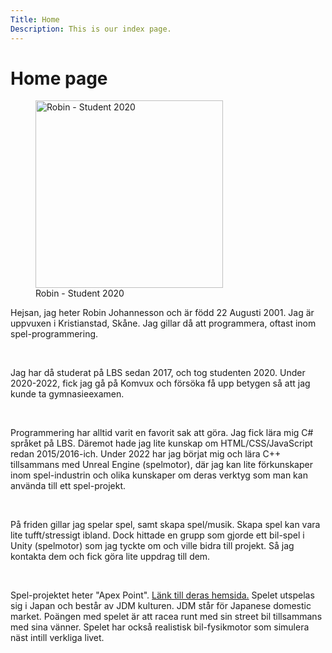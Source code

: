 ```yaml
---
Title: Home
Description: This is our index page.
---
```


Home page
==========================

<figure class="floaty-left">
    <img src="%base_url%/assets/img/studenten.png" width="300" alt="Robin - Student 2020">
    <figcaption>Robin - Student 2020</figcaption>
</figure>

<div class="introduction">
    <p>Hejsan, jag heter Robin Johannesson och är född 22 Augusti 2001. Jag är uppvuxen i Kristianstad, Skåne. Jag gillar då att programmera, oftast inom spel-programmering.</p>
    <br>
    <p>Jag har då studerat på LBS sedan 2017, och tog studenten 2020. Under 2020-2022, fick jag gå på Komvux och försöka få upp betygen så att jag kunde ta gymnasieexamen.</p>
    <br>
    <p>Programmering har alltid varit en favorit sak att göra. Jag fick lära mig C# språket på LBS. Däremot hade jag lite kunskap om HTML/CSS/JavaScript redan 2015/2016-ich. Under 2022 har jag börjat mig och lära C++ tillsammans med Unreal Engine (spelmotor), där jag kan lite förkunskaper inom spel-industrin och olika kunskaper om deras verktyg som man kan använda till ett spel-projekt.</p>
    <br>
    <p>På friden gillar jag spelar spel, samt skapa spel/musik. Skapa spel kan vara lite tufft/stressigt ibland. Dock hittade en grupp som gjorde ett bil-spel i Unity (spelmotor) som jag tyckte om och ville bidra till projekt.
    Så jag kontakta dem och fick göra lite uppdrag till dem.</p>
    <br>
    <p>Spel-projektet heter "Apex Point". <a href="https://apexstudios.eu/" target="_blank">Länk till deras hemsida.</a>
    Spelet utspelas sig i Japan och består av JDM kulturen. JDM står för Japanese domestic market. Poängen med spelet är att racea runt med sin street bil tillsammans med sina vänner. Spelet har också realistisk bil-fysikmotor som simulera näst intill verkliga livet.</p>
</div>